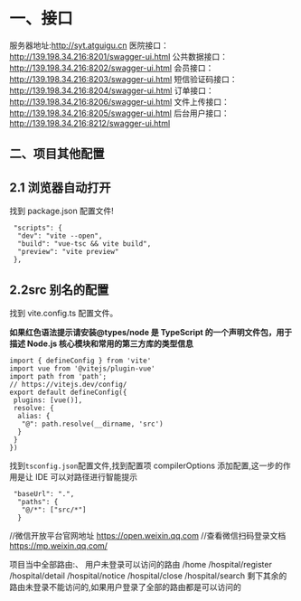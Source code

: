 # 一、接口

服务器地址:http://syt.atguigu.cn
医院接口：http://139.198.34.216:8201/swagger-ui.html
公共数据接口：http://139.198.34.216:8202/swagger-ui.html
会员接口：http://139.198.34.216:8203/swagger-ui.html
短信验证码接口：http://139.198.34.216:8204/swagger-ui.html
订单接口：http://139.198.34.216:8206/swagger-ui.html
文件上传接口：http://139.198.34.216:8205/swagger-ui.html
后台用户接口：http://139.198.34.216:8212/swagger-ui.html

## 二、项目其他配置

## 2.1 浏览器自动打开

找到 package.json 配置文件!

```
 "scripts": {
  "dev": "vite --open",
  "build": "vue-tsc && vite build",
  "preview": "vite preview"
 },
```

## 2.2src 别名的配置

找到 vite.config.ts 配置文件。

**如果红色语法提示请安装@types/node 是 TypeScript 的一个声明文件包，用于描述 Node.js 核心模块和常用的第三方库的类型信息**

```
import { defineConfig } from 'vite'
import vue from '@vitejs/plugin-vue'
import path from 'path';
// https://vitejs.dev/config/
export default defineConfig({
 plugins: [vue()],
 resolve: {
  alias: {
   "@": path.resolve(__dirname, 'src')
  }
 }
})
```

找到`tsconfig.json`配置文件,找到配置项 compilerOptions 添加配置,这一步的作用是让 IDE 可以对路径进行智能提示

```
 "baseUrl": ".",
  "paths": {
   "@/*": ["src/*"]
  }
```

//微信开放平台官网地址
https://open.weixin.qq.com
//查看微信扫码登录文档
https://mp.weixin.qq.com/

项目当中全部路由:、
用户未登录可以访问的路由
/home
/hospital/register
/hospital/detail
/hospital/notice
/hospital/close
/hospital/search
剩下其余的路由未登录不能访问的,如果用户登录了全部的路由都是可以访问的
